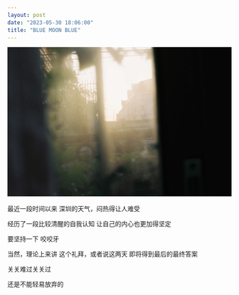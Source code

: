 ```yaml
---
layout: post
date: "2023-05-30 18:06:00"
title: "BLUE MOON BLUE"
---
```

<img alt="dust" src="/assets/posts/dust.jpg" class="post-image black"/>

最近一段时间以来
深圳的天气，闷热得让人难受

经历了一段比较清醒的自我认知
让自己的内心也更加得坚定

要坚持一下
咬咬牙

当然，理论上来讲
这个礼拜，或者说这两天
即将得到最后的最终答案

关关难过关关过

还是不能轻易放弃的
